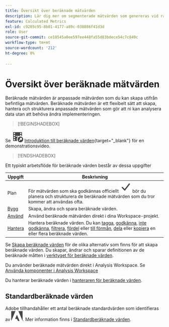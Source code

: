 ```yaml
---
title: Översikt över beräknade mätvärden
description: Lär dig mer om segmenterade mätvärden som genereras vid rapportkörning.
feature: Calculated Metrics
exl-id: c9205c95-8b01-4177-a89c-038886f41d3d
role: User
source-git-commit: ce18545a0ee597ee448fa55d83bdece54c7c849c
workflow-type: tm+mt
source-wordcount: '212'
ht-degree: 0%

---
```


# Översikt över beräknade mätvärden

Beräknade mätvärden är anpassade mätvärden som du kan skapa utifrån befintliga mätvärden. Beräknade mätvärden är ett flexibelt sätt att skapa, hantera och strukturera anpassade mätvärden som gör att ni kan analysera data utan att behöva ändra implementeringen.



>[!BEGINSHADEBOX]

Se ![VideoCheckedOut](/help/assets/icons/VideoCheckedOut.svg) [Introduktion till beräknade värden](https://video.tv.adobe.com/v/31787/?quality=12&learn=on){target="_blank"} för en demonstrationsvideo.

>[!ENDSHADEBOX]

Ett typiskt arbetsflöde för beräknade värden består av dessa uppgifter

| Uppgift | Beskrivning |
| --- | --- |
| Plan | För mätvärden som ska godkännas officiellt ![bock](/help/assets/icons/Checkmark.svg) bör du planera och strukturera de beräknade mätvärden som du tror kommer att användas ofta. |
| [Bygg](/help/components/calc-metrics/cm-workflow/cm-build-metrics.md) | Skapa, ändra och spara beräknade värden. |
| [Använd](/help/components/use-components-in-workspace.md) | Använd beräknade mätvärden direkt i dina Workspace-projekt. |
| [Hantera](/help/components/calc-metrics/cm-workflow/cm-manager.md) | Hantera beräknade värden. Du kan [tagga](/help/components/calc-metrics/cm-workflow/cm-tagging.md), [godkänna](/help/components/calc-metrics/cm-workflow/cm-approving.md), [inte godkänna](/help/components/calc-metrics/cm-workflow/cm-approving.md), [filtrera](/help/components/calc-metrics/cm-workflow/cm-filter.md), [fördel](/help/components/calc-metrics/cm-workflow/cm-favorite.md) eller [till förmån](/help/components/calc-metrics/cm-workflow/cm-favorite.md), [dela](/help/components/calc-metrics/cm-workflow/cm-sharing.md) eller [kopiera](/help/components/calc-metrics/cm-workflow/cm-copy.md) en eller flera beräknade värden. |

Se [Skapa beräknade värden](/help/components/calc-metrics/cm-workflow/cm-workflow.md) för de olika alternativ som finns för att skapa beräknade värden. Du skapar, ändrar och sparar definitionen av de beräknade måtten i [verktyget för beräknade värden](cm-workflow/cm-build-metrics.md).

Du använder beräknade mätvärden direkt i Analysis Workspace. Se [Använda komponenter i Analysis Workspace](/help/components/use-components-in-workspace.md)

Du hanterar beräknade värden i [hanteraren för beräknade värden](cm-workflow/cm-manager.md).

## Standardberäknade värden

Adobe tillhandahåller ett antal beräknade standardvärden som identifieras av ![AdobeLogoSmall](/help/assets/icons/AdobeLogoSmall.svg). Mer information finns i [Standardberäknade värden](/help/components/calc-metrics/default-calcmetrics.md).
